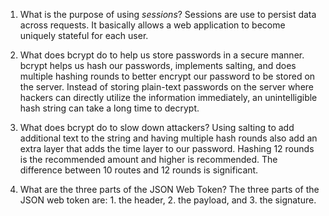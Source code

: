 <!-- Answers to the Short Answer Essay Questions go here -->

1. What is the purpose of using _sessions_?
Sessions are use to persist data across requests. It basically allows a web application to become uniquely stateful for each user.

2. What does bcrypt do to help us store passwords in a secure manner.
bcrypt helps us hash our passwords, implements salting, and does multiple hashing rounds to better encrypt our password to be stored on the server. Instead of storing plain-text passwords on the server where hackers can directly utilize the information immediately, an unintelligible hash string can take a long time to decrypt.

3. What does bcrypt do to slow down attackers?
Using salting to add additional text to the string and having multiple hash rounds also add an extra layer that adds the time layer to our password. Hashing 12 rounds is the recommended amount and higher is recommended. The difference between 10 routes and 12 rounds is significant.

4. What are the three parts of the JSON Web Token?
The three parts of the JSON web token are: 1. the header, 2. the payload, and 3. the signature.